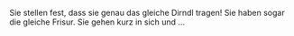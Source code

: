
Sie stellen fest, dass sie genau das gleiche Dirndl tragen!
Sie haben sogar die gleiche Frisur. Sie gehen kurz in sich und ...


